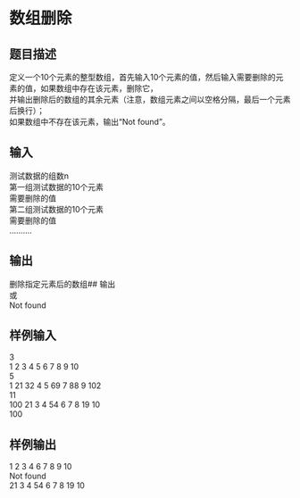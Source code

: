  # 数组删除  
  
 ## 题目描述  
 定义一个10个元素的整型数组，首先输入10个元素的值，然后输入需要删除的元素的值，如果数组中存在该元素，删除它，  
 并输出删除后的数组的其余元素（注意，数组元素之间以空格分隔，最后一个元素后换行）；  
 如果数组中不存在该元素，输出“Not found”。  
   
 ## 输入  
 测试数据的组数n  
 第一组测试数据的10个元素  
 需要删除的值  
 第二组测试数据的10个元素  
 需要删除的值  
 ..........  
 ## 输出  
 删除指定元素后的数组## 输出  
 或  
 Not found  
 ## 样例输入  
 3  
 1 2 3 4 5 6 7 8 9 10  
 5  
 1 21 32 4 5 69 7 88 9 102  
 11  
 100 21 3 4 54 6 7 8 19 10  
 100  
 ## 样例输出  
 1 2 3 4 6 7 8 9 10  
 Not found  
 21 3 4 54 6 7 8 19 10  
   
  
